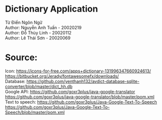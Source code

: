# Dictionary Application
Từ Điển Ngôn Ngữ  <br/>
Author: Nguyễn Anh Tuấn - 20020219 <br/>
Author: Đỗ Thùy Linh	- 20020112 <br/>
Author: Lê Thái Sơn	    - 20020069 <br/>
# Source: 
Icon: https://icons-for-free.com/apps+dictionary-131996347660924613/ <br/>
      https://bitbucket.org/Jerady/fontawesomefx/downloads/ <br/>
Database: https://github.com/yenthanh132/avdict-database-sqlite-converter/blob/master/dict_hh.db <br/>
Google API: https://github.com/goxr3plus/java-google-translator <br/>
            https://github.com/goxr3plus/java-google-translator/blob/master/pom.xml <br/>
Text to speech: https://github.com/goxr3plus/Java-Google-Text-To-Speech <br/>
                  https://github.com/goxr3plus/Java-Google-Text-To-Speech/blob/master/pom.xml <br/>
